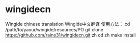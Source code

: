 wingidecn
=========

Wingide chinese translation
Wingide中文翻译
使用方法：
cd /path/to/yaour/wingide/resources/PO
git clone https://github.com/rains31/wingidecn.git zh
cd zh
make install
